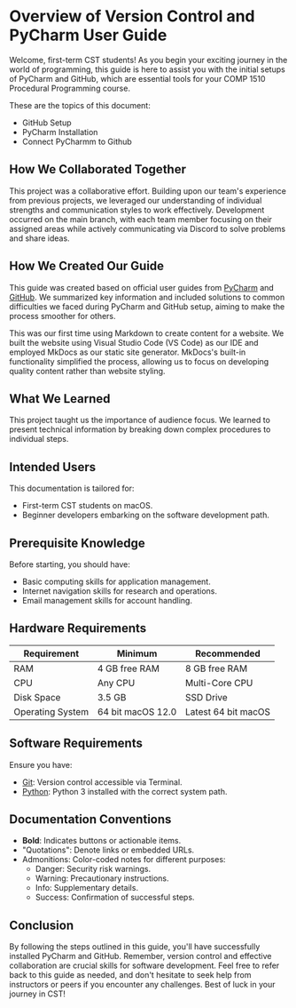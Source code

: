# Overview of Version Control and PyCharm User Guide

Welcome, first-term CST students! As you begin your exciting journey in the world of programming, this guide is here to assist you with the initial setups of PyCharm and GitHub, which are essential tools for your COMP 1510 Procedural Programming course.

These are the topics of this document:
- GitHub Setup
- PyCharm Installation
- Connect PyCharmm to Github

## How We Collaborated Together

This project was a collaborative effort. Building upon our team's experience from previous projects, we leveraged our understanding of individual strengths and communication styles to work effectively. Development occurred on the main branch, with each team member focusing on their assigned areas while actively communicating via Discord to solve problems and share ideas.

## How We Created Our Guide

This guide was created based on official user guides from [PyCharm](https://www.jetbrains.com/help/pycharm/quick-start-guide.html) and [GitHub](https://docs.github.com/en/get-started/onboarding/getting-started-with-your-github-account). We summarized key information and included solutions to common difficulties we faced during PyCharm and GitHub setup, aiming to make the process smoother for others.

This was our first time using Markdown to create content for a website. We built the website using Visual Studio Code (VS Code) as our IDE and employed MkDocs as our static site generator. MkDocs's built-in functionality simplified the process, allowing us to focus on developing quality content rather than website styling.

## What We Learned

This project taught us the importance of audience focus. We learned to present technical information by breaking down complex procedures to individual steps. 

## Intended Users

This documentation is tailored for:

- First-term CST students on macOS.
- Beginner developers embarking on the software development path.

## Prerequisite Knowledge

Before starting, you should have:

- Basic computing skills for application management.
- Internet navigation skills for research and operations.
- Email management skills for account handling.


## Hardware Requirements

| **Requirement**     | **Minimum**       | **Recommended**    |
|---------------------|-------------------|--------------------|
| RAM                 | 4 GB free RAM     | 8 GB free RAM      |
| CPU                 | Any CPU           | Multi-Core CPU     |
| Disk Space          | 3.5 GB            | SSD Drive          |
| Operating System    | 64 bit macOS 12.0 | Latest 64 bit macOS|

## Software Requirements

Ensure you have:

- [Git](https://git-scm.com/): Version control accessible via Terminal.
- [Python](https://www.python.org/): Python 3 installed with the correct system path.

## Documentation Conventions

- **Bold**: Indicates buttons or actionable items.
- "Quotations": Denote links or embedded URLs.
- Admonitions: Color-coded notes for different purposes:
  - Danger: Security risk warnings.
  - Warning: Precautionary instructions.
  - Info: Supplementary details.
  - Success: Confirmation of successful steps.

## Conclusion

By following the steps outlined in this guide, you'll have successfully installed PyCharm and GitHub. Remember, version control and effective collaboration are crucial skills for software development. Feel free to refer back to this guide as needed, and don't hesitate to seek help from instructors or peers if you encounter any challenges. Best of luck in your journey in CST!